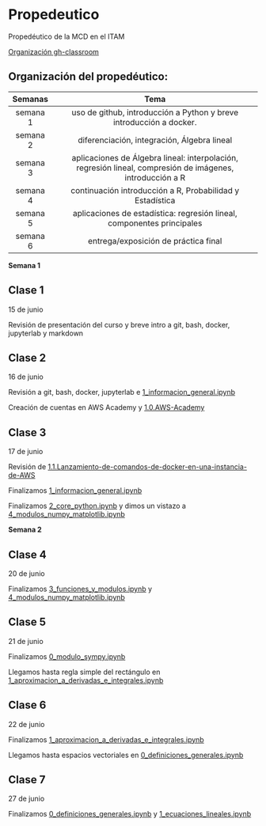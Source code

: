 # Propedeutico 
Propedéutico de la MCD en el ITAM  

[Organización gh-classroom](https://github.com/prope-2022-gh-classroom)

## Organización del propedéutico:

| Semanas   | Tema                                                              |
| :--------:|:-----------------------------------------------------------------:|
| semana 1 | uso de github, introducción a Python y breve introducción a docker.| 
| semana 2 | diferenciación, integración, Álgebra lineal                       |
| semana 3 | aplicaciones de Álgebra lineal: interpolación, regresión lineal, compresión de imágenes, introducción a R|
| semana 4 | continuación introducción a R, Probabilidad y Estadística|
| semana 5 |aplicaciones de estadística: regresión lineal, componentes principales|
| semana 6 | entrega/exposición de práctica final|

**Semana 1**

## Clase 1

15 de junio

Revisión de presentación del curso y breve intro a git, bash, docker, jupyterlab y markdown


## Clase 2

16 de junio

Revisión a git, bash, docker, jupyterlab e [1_informacion_general.ipynb](https://github.com/ITAM-DS/Propedeutico/blob/main/Python/clases/1_introduccion/1_informacion_general.ipynb)

Creación de cuentas en AWS Academy y [1.0.AWS-Academy](https://github.com/ITAM-DS/Propedeutico/wiki/1.0.AWS-Academy)

## Clase 3

17 de junio

Revisión de [1.1.Lanzamiento-de-comandos-de-docker-en-una-instancia-de-AWS](https://github.com/ITAM-DS/Propedeutico/wiki/1.1.Lanzamiento-de-comandos-de-docker-en-una-instancia-de-AWS)

Finalizamos [1_informacion_general.ipynb](https://github.com/ITAM-DS/Propedeutico/blob/main/Python/clases/1_introduccion/1_informacion_general.ipynb)

Finalizamos [2_core_python.ipynb](https://github.com/ITAM-DS/Propedeutico/blob/main/Python/clases/1_introduccion/2_core_python.ipynb) y dimos un vistazo a [4_modulos_numpy_matplotlib.ipynb](https://github.com/ITAM-DS/Propedeutico/blob/main/Python/clases/1_introduccion/4_modulos_numpy_matplotlib.ipynb)

**Semana 2**

## Clase 4

20 de junio

Finalizamos [3_funciones_y_modulos.ipynb](https://github.com/ITAM-DS/Propedeutico/blob/main/Python/clases/1_introduccion/3_funciones_y_modulos.ipynb) y [4_modulos_numpy_matplotlib.ipynb](https://github.com/ITAM-DS/Propedeutico/blob/main/Python/clases/1_introduccion/4_modulos_numpy_matplotlib.ipynb)

## Clase 5

21 de junio

Finalizamos [0_modulo_sympy.ipynb](https://github.com/ITAM-DS/Propedeutico/blob/main/Python/clases/2_calculo_DeI/0_modulo_sympy.ipynb)

Llegamos hasta regla simple del rectángulo en [1_aproximacion_a_derivadas_e_integrales.ipynb](https://github.com/ITAM-DS/Propedeutico/blob/main/Python/clases/2_calculo_DeI/1_aproximacion_a_derivadas_e_integrales.ipynb)


## Clase 6

22 de junio

Finalizamos [1_aproximacion_a_derivadas_e_integrales.ipynb](https://github.com/ITAM-DS/Propedeutico/blob/main/Python/clases/2_calculo_DeI/1_aproximacion_a_derivadas_e_integrales.ipynb)

Llegamos hasta espacios vectoriales en [0_definiciones_generales.ipynb](https://github.com/ITAM-DS/Propedeutico/blob/main/Python/clases/3_algebra_lineal/0_definiciones_generales.ipynb)

## Clase 7

27 de junio

Finalizamos [0_definiciones_generales.ipynb](https://github.com/ITAM-DS/Propedeutico/blob/main/Python/clases/3_algebra_lineal/0_definiciones_generales.ipynb) y [1_ecuaciones_lineales.ipynb](https://github.com/ITAM-DS/Propedeutico/blob/main/Python/clases/3_algebra_lineal/1_ecuaciones_lineales.ipynb)



